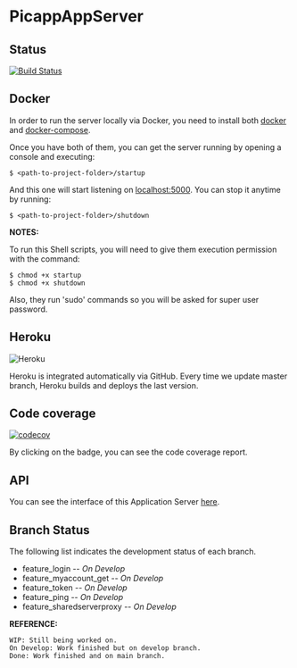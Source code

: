 # PicappAppServer

## Status
[![Build Status](https://travis-ci.com/RodrigoDeRosa/PicappAppServer.svg?token=rEyCUWQVS9saEunkyMqa&branch=master)](https://travis-ci.com/RodrigoDeRosa/PicappAppServer)

## Docker
In order to run the server locally via Docker, you need to install both
[docker](https://docs.docker.com/install/) and 
[docker-compose](https://docs.docker.com/compose/install/).

Once you have both of them, you can get the server running by opening a
console and executing:

    $ <path-to-project-folder>/startup
    
And this one will start listening on [localhost:5000](https://localhost:5000).
You can stop it anytime by running:

    $ <path-to-project-folder>/shutdown


**NOTES:**

To run this Shell scripts, you will need to give them execution permission with
the command:

    $ chmod +x startup
    $ chmod +x shutdown

Also, they run 'sudo' commands so you will be asked for super user password.
    
## Heroku
![Heroku](https://heroku-badge.herokuapp.com/?app=picapp-app-server&root=/users)

Heroku is integrated automatically via GitHub. Every time we update master branch,
Heroku builds and deploys the last version.

## Code coverage
[![codecov](https://codecov.io/gh/RodrigoDeRosa/PicappAppServer/branch/master/graph/badge.svg?token=z6KQ00Bcth)](https://codecov.io/gh/RodrigoDeRosa/PicappAppServer)

By clicking on the badge, you can see the code coverage report.

## API
 
You can see the interface of this Application Server
[here](https://app.swaggerhub.com/apis/SteelSoft/PicApp-AppServer-Checkpoint1.1/1.0.1.1).

## Branch Status

The following list indicates the development status of each branch.

 - feature_login -- _On Develop_
 - feature_myaccount_get -- _On Develop_
 - feature_token -- _On Develop_
 - feature_ping -- _On Develop_
 - feature_sharedserverproxy -- _On Develop_
 
**REFERENCE:**
    
    WIP: Still being worked on.
    On Develop: Work finished but on develop branch.
    Done: Work finished and on main branch.

